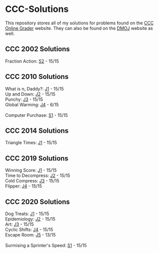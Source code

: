# CCC-Solutions
This repository stores all of my solutions for problems found on the [CCC Online Grader](https://cccgrader.com/home.php) website. They can also be found on the [DMOJ](https://dmoj.ca/) website as well.<br />

## CCC 2002 Solutions
Fraction Action: [S2](https://github.com/sushimon/CCC-Solutions/blob/master/ccc%202002/S2.py) - 15/15<br />

## CCC 2010 Solutions
What is n, Daddy?: [J1](https://github.com/sushimon/CCC-Solutions/blob/master/ccc%202010/J1.py) - 15/15<br />
Up and Down: [J2](https://github.com/sushimon/CCC-Solutions/blob/master/ccc%202010/J2.py) - 15/15<br />
Punchy: [J3](https://github.com/sushimon/CCC-Solutions/blob/master/ccc%202010/J3.py) - 15/15<br />
Global Warming: [J4](https://github.com/sushimon/CCC-Solutions/blob/master/ccc%202010/J4.py) - 6/15<br /><br />
Computer Purchase: [S1](https://github.com/sushimon/CCC-Solutions/blob/master/ccc%202010/S1.py) - 15/15<br />

## CCC 2014 Solutions
Triangle Times: [J1](https://github.com/sushimon/CCC-Solutions/blob/master/ccc%202014/J1.py) - 15/15<br />

## CCC 2019 Solutions
Winning Score: [J1](https://github.com/sushimon/CCC-Solutions/blob/master/ccc%202019/J1.py) - 15/15<br />
Time to Decompress: [J2](https://github.com/sushimon/CCC-Solutions/blob/master/ccc%202019/J2.py) - 15/15<br />
Cold Compress: [J3](https://github.com/sushimon/CCC-Solutions/blob/master/ccc%202019/J3.py) - 15/15<br />
Flipper: [J4](https://github.com/sushimon/CCC-Solutions/blob/master/ccc%202019/J4.py) - 15/15<br />

## CCC 2020 Solutions
Dog Treats: [J1](https://github.com/sushimon/CCC-Solutions/blob/master/ccc%202020/J1.py) - 15/15<br />
Epidemiology: [J2](https://github.com/sushimon/CCC-Solutions/blob/master/ccc%202020/J2.py) - 15/15<br />
Art: [J3](https://github.com/sushimon/CCC-Solutions/blob/master/ccc%202020/J3.py) - 15/15<br />
Cyclic Shifts: [J4](https://github.com/sushimon/CCC-Solutions/blob/master/ccc%202020/J4.py) - 15/15<br />
Escape Room: [J5](https://github.com/sushimon/CCC-Solutions/blob/master/ccc%202020/J5%20v3.py) - 13/15<br /><br />
Surmising a Sprinter's Speed: [S1](https://github.com/sushimon/CCC-Solutions/blob/master/ccc%202020/S1.py) - 15/15<br />

